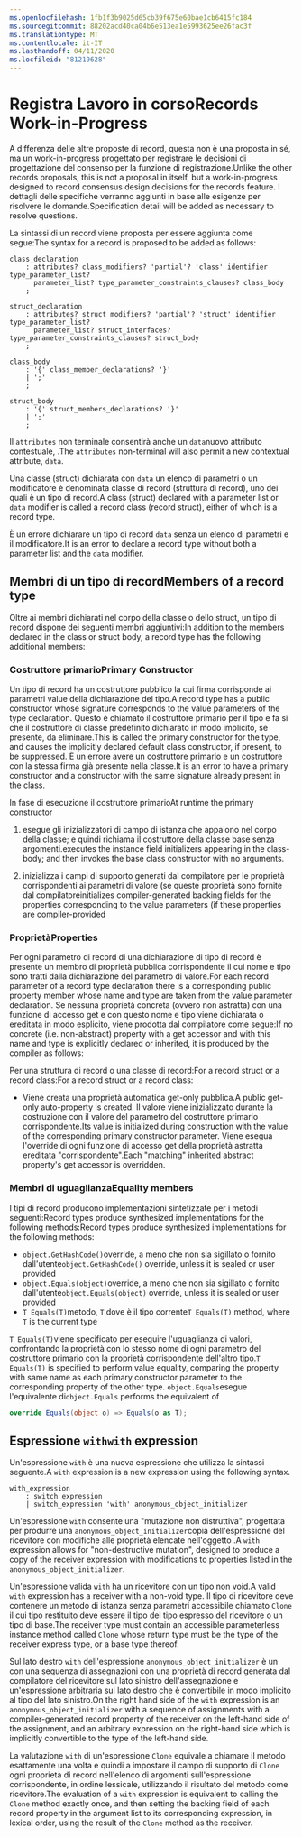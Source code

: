 ```yaml
---
ms.openlocfilehash: 1fb1f3b9025d65cb39f675e60bae1cb6415fc184
ms.sourcegitcommit: 88202acd40ca04b6e513ea1e5993625ee26fac3f
ms.translationtype: MT
ms.contentlocale: it-IT
ms.lasthandoff: 04/11/2020
ms.locfileid: "81219628"
---
```

# <a name="records-work-in-progress"></a><span data-ttu-id="737ec-101">Registra Lavoro in corso</span><span class="sxs-lookup"><span data-stu-id="737ec-101">Records Work-in-Progress</span></span>

<span data-ttu-id="737ec-102">A differenza delle altre proposte di record, questa non è una proposta in sé, ma un work-in-progress progettato per registrare le decisioni di progettazione del consenso per la funzione di registrazione.</span><span class="sxs-lookup"><span data-stu-id="737ec-102">Unlike the other records proposals, this is not a proposal in itself, but a work-in-progress designed to record consensus design decisions for the records feature.</span></span> <span data-ttu-id="737ec-103">I dettagli delle specifiche verranno aggiunti in base alle esigenze per risolvere le domande.</span><span class="sxs-lookup"><span data-stu-id="737ec-103">Specification detail will be added as necessary to resolve questions.</span></span>

<span data-ttu-id="737ec-104">La sintassi di un record viene proposta per essere aggiunta come segue:</span><span class="sxs-lookup"><span data-stu-id="737ec-104">The syntax for a record is proposed to be added as follows:</span></span>

```antlr
class_declaration
    : attributes? class_modifiers? 'partial'? 'class' identifier type_parameter_list?
      parameter_list? type_parameter_constraints_clauses? class_body
    ;

struct_declaration
    : attributes? struct_modifiers? 'partial'? 'struct' identifier type_parameter_list?
      parameter_list? struct_interfaces? type_parameter_constraints_clauses? struct_body
    ;

class_body
    : '{' class_member_declarations? '}'
    | ';'
    ;

struct_body
    : '{' struct_members_declarations? '}'
    | ';'
    ;
```

<span data-ttu-id="737ec-105">Il `attributes` non terminale consentirà anche un `data`nuovo attributo contestuale, .</span><span class="sxs-lookup"><span data-stu-id="737ec-105">The `attributes` non-terminal will also permit a new contextual attribute, `data`.</span></span>

<span data-ttu-id="737ec-106">Una classe (struct) dichiarata con `data` un elenco di parametri o un modificatore è denominata classe di record (struttura di record), uno dei quali è un tipo di record.</span><span class="sxs-lookup"><span data-stu-id="737ec-106">A class (struct) declared with a parameter list or `data` modifier is called a record class (record struct), either of which is a record type.</span></span>

<span data-ttu-id="737ec-107">È un errore dichiarare un tipo di record `data` senza un elenco di parametri e il modificatore.</span><span class="sxs-lookup"><span data-stu-id="737ec-107">It is an error to declare a record type without both a parameter list and the `data` modifier.</span></span>

## <a name="members-of-a-record-type"></a><span data-ttu-id="737ec-108">Membri di un tipo di record</span><span class="sxs-lookup"><span data-stu-id="737ec-108">Members of a record type</span></span>

<span data-ttu-id="737ec-109">Oltre ai membri dichiarati nel corpo della classe o dello struct, un tipo di record dispone dei seguenti membri aggiuntivi:</span><span class="sxs-lookup"><span data-stu-id="737ec-109">In addition to the members declared in the class or struct body, a record type has the following additional members:</span></span>

### <a name="primary-constructor"></a><span data-ttu-id="737ec-110">Costruttore primario</span><span class="sxs-lookup"><span data-stu-id="737ec-110">Primary Constructor</span></span>

<span data-ttu-id="737ec-111">Un tipo di record ha un costruttore pubblico la cui firma corrisponde ai parametri value della dichiarazione del tipo.</span><span class="sxs-lookup"><span data-stu-id="737ec-111">A record type has a public constructor whose signature corresponds to the value parameters of the type declaration.</span></span> <span data-ttu-id="737ec-112">Questo è chiamato il costruttore primario per il tipo e fa sì che il costruttore di classe predefinito dichiarato in modo implicito, se presente, da eliminare.</span><span class="sxs-lookup"><span data-stu-id="737ec-112">This is called the primary constructor for the type, and causes the implicitly declared default class constructor, if present, to be suppressed.</span></span> <span data-ttu-id="737ec-113">È un errore avere un costruttore primario e un costruttore con la stessa firma già presente nella classe.</span><span class="sxs-lookup"><span data-stu-id="737ec-113">It is an error to have a primary constructor and a constructor with the same signature already present in the class.</span></span>

<span data-ttu-id="737ec-114">In fase di esecuzione il costruttore primario</span><span class="sxs-lookup"><span data-stu-id="737ec-114">At runtime the primary constructor</span></span>

1. <span data-ttu-id="737ec-115">esegue gli inizializzatori di campo di istanza che appaiono nel corpo della classe; e quindi richiama il costruttore della classe base senza argomenti.</span><span class="sxs-lookup"><span data-stu-id="737ec-115">executes the instance field initializers appearing in the class-body; and then  invokes the base class constructor with no arguments.</span></span>

1. <span data-ttu-id="737ec-116">inizializza i campi di supporto generati dal compilatore per le proprietà corrispondenti ai parametri di valore (se queste proprietà sono fornite dal compilatore</span><span class="sxs-lookup"><span data-stu-id="737ec-116">initializes compiler-generated backing fields for the properties corresponding to the value parameters (if these properties are compiler-provided</span></span>

### <a name="properties"></a><span data-ttu-id="737ec-117">Proprietà</span><span class="sxs-lookup"><span data-stu-id="737ec-117">Properties</span></span>

<span data-ttu-id="737ec-118">Per ogni parametro di record di una dichiarazione di tipo di record è presente un membro di proprietà pubblica corrispondente il cui nome e tipo sono tratti dalla dichiarazione del parametro di valore.</span><span class="sxs-lookup"><span data-stu-id="737ec-118">For each record parameter of a record type declaration there is a corresponding public property member whose name and type are taken from the value parameter declaration.</span></span> <span data-ttu-id="737ec-119">Se nessuna proprietà concreta (ovvero non astratta) con una funzione di accesso get e con questo nome e tipo viene dichiarata o ereditata in modo esplicito, viene prodotta dal compilatore come segue:</span><span class="sxs-lookup"><span data-stu-id="737ec-119">If no concrete (i.e. non-abstract) property with a get accessor and with this name and type is explicitly declared or inherited, it is produced by the compiler as follows:</span></span>

<span data-ttu-id="737ec-120">Per una struttura di record o una classe di record:For a record struct or a record class:</span><span class="sxs-lookup"><span data-stu-id="737ec-120">For a record struct or a record class:</span></span>

* <span data-ttu-id="737ec-121">Viene creata una proprietà automatica get-only pubblica.</span><span class="sxs-lookup"><span data-stu-id="737ec-121">A public get-only auto-property is created.</span></span> <span data-ttu-id="737ec-122">Il valore viene inizializzato durante la costruzione con il valore del parametro del costruttore primario corrispondente.</span><span class="sxs-lookup"><span data-stu-id="737ec-122">Its value is initialized during construction with the value of the corresponding primary constructor parameter.</span></span> <span data-ttu-id="737ec-123">Viene esegua l'override di ogni funzione di accesso get della proprietà astratta ereditata "corrispondente".</span><span class="sxs-lookup"><span data-stu-id="737ec-123">Each "matching" inherited abstract property's get accessor is overridden.</span></span>

### <a name="equality-members"></a><span data-ttu-id="737ec-124">Membri di uguaglianza</span><span class="sxs-lookup"><span data-stu-id="737ec-124">Equality members</span></span>

<span data-ttu-id="737ec-125">I tipi di record producono implementazioni sintetizzate per i metodi seguenti:Record types produce synthesized implementations for the following methods:</span><span class="sxs-lookup"><span data-stu-id="737ec-125">Record types produce synthesized implementations for the following methods:</span></span>

* <span data-ttu-id="737ec-126">`object.GetHashCode()`override, a meno che non sia sigillato o fornito dall'utente</span><span class="sxs-lookup"><span data-stu-id="737ec-126">`object.GetHashCode()` override, unless it is sealed or user provided</span></span>
* <span data-ttu-id="737ec-127">`object.Equals(object)`override, a meno che non sia sigillato o fornito dall'utente</span><span class="sxs-lookup"><span data-stu-id="737ec-127">`object.Equals(object)` override, unless it is sealed or user provided</span></span>
* <span data-ttu-id="737ec-128">`T Equals(T)`metodo, `T` dove è il tipo corrente</span><span class="sxs-lookup"><span data-stu-id="737ec-128">`T Equals(T)` method, where `T` is the current type</span></span>

<span data-ttu-id="737ec-129">`T Equals(T)`viene specificato per eseguire l'uguaglianza di valori, confrontando la proprietà con lo stesso nome di ogni parametro del costruttore primario con la proprietà corrispondente dell'altro tipo.</span><span class="sxs-lookup"><span data-stu-id="737ec-129">`T Equals(T)` is specified to perform value equality, comparing the property with same name as each primary constructor parameter to the corresponding property of the other type.</span></span>
<span data-ttu-id="737ec-130">`object.Equals`esegue l'equivalente di</span><span class="sxs-lookup"><span data-stu-id="737ec-130">`object.Equals` performs the equivalent of</span></span>

```C#
override Equals(object o) => Equals(o as T);
```

## <a name="with-expression"></a><span data-ttu-id="737ec-131">Espressione `with`</span><span class="sxs-lookup"><span data-stu-id="737ec-131">`with` expression</span></span>

<span data-ttu-id="737ec-132">Un'espressione `with` è una nuova espressione che utilizza la sintassi seguente.</span><span class="sxs-lookup"><span data-stu-id="737ec-132">A `with` expression is a new expression using the following syntax.</span></span>

```antlr
with_expression
    : switch_expression
    | switch_expression 'with' anonymous_object_initializer
```

<span data-ttu-id="737ec-133">Un'espressione `with` consente una "mutazione non distruttiva", progettata per produrre una `anonymous_object_initializer`copia dell'espressione del ricevitore con modifiche alle proprietà elencate nell'oggetto .</span><span class="sxs-lookup"><span data-stu-id="737ec-133">A `with` expression allows for "non-destructive mutation", designed to produce a copy of the receiver expression with modifications to properties listed in the `anonymous_object_initializer`.</span></span>

<span data-ttu-id="737ec-134">Un'espressione valida `with` ha un ricevitore con un tipo non void.</span><span class="sxs-lookup"><span data-stu-id="737ec-134">A valid `with` expression has a receiver with a non-void type.</span></span> <span data-ttu-id="737ec-135">Il tipo di ricevitore deve contenere un metodo di istanza senza parametri accessibile chiamato `Clone` il cui tipo restituito deve essere il tipo del tipo espresso del ricevitore o un tipo di base.</span><span class="sxs-lookup"><span data-stu-id="737ec-135">The receiver type must contain an accessible parameterless instance method called `Clone` whose return type must be the type of the receiver express type, or a base type thereof.</span></span>

<span data-ttu-id="737ec-136">Sul lato destro `with` dell'espressione `anonymous_object_initializer` è un con una sequenza di assegnazioni con una proprietà di record generata dal compilatore del ricevitore sul lato sinistro dell'assegnazione e un'espressione arbitraria sul lato destro che è convertibile in modo implicito al tipo del lato sinistro.</span><span class="sxs-lookup"><span data-stu-id="737ec-136">On the right hand side of the `with` expression is an `anonymous_object_initializer` with a sequence of assignments with a compiler-generated record property of the receiver on the left-hand side of the assignment, and an arbitrary expression on the right-hand side which is implicitly convertible to the type of the left-hand side.</span></span>

<span data-ttu-id="737ec-137">La valutazione `with` di un'espressione `Clone` equivale a chiamare il metodo esattamente una volta e quindi a impostare il campo di supporto di `Clone` ogni proprietà di record nell'elenco di argomenti sull'espressione corrispondente, in ordine lessicale, utilizzando il risultato del metodo come ricevitore.</span><span class="sxs-lookup"><span data-stu-id="737ec-137">The evaluation of a `with` expression is equivalent to calling the `Clone` method exactly once, and then setting the backing field of each record property in the argument list to its corresponding expression, in lexical order, using the result of the `Clone` method as the receiver.</span></span>

